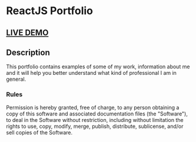 # ReactJS Portfolio    

## <a href="#" target="_blank">LIVE DEMO</a>

## Description
This portfolio contains examples of some of my work, information about me and it will help you better understand what kind of professional I am in general.

### Rules
Permission is hereby granted, free of charge, to any person obtaining a copy
of this software and associated documentation files (the "Software"), to deal
in the Software without restriction, including without limitation the rights
to use, copy, modify, merge, publish, distribute, sublicense, and/or sell
copies of the Software.


